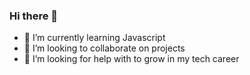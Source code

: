 ### Hi there 👋
 
- 🌱 I’m currently learning Javascript
- 👯 I’m looking to collaborate on projects
- 🤔 I’m looking for help with to grow in my tech career


